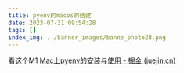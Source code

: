 ```yaml
---
title: pyenv的macos的搭建
date: 2023-07-31 09:54:28
tags: []
index_img: ../banner_images/banne_photo28.png
---
```

看这个M1
[Mac上pyenv的安装与使用 - 掘金 (juejin.cn)](https://juejin.cn/post/7056800493753860103)